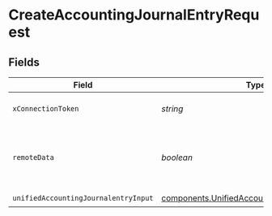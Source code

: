 # CreateAccountingJournalEntryRequest


## Fields

| Field                                                                                                          | Type                                                                                                           | Required                                                                                                       | Description                                                                                                    |
| -------------------------------------------------------------------------------------------------------------- | -------------------------------------------------------------------------------------------------------------- | -------------------------------------------------------------------------------------------------------------- | -------------------------------------------------------------------------------------------------------------- |
| `xConnectionToken`                                                                                             | *string*                                                                                                       | :heavy_check_mark:                                                                                             | The connection token                                                                                           |
| `remoteData`                                                                                                   | *boolean*                                                                                                      | :heavy_minus_sign:                                                                                             | Set to true to include data from the original Accounting software.                                             |
| `unifiedAccountingJournalentryInput`                                                                           | [components.UnifiedAccountingJournalentryInput](../../models/components/unifiedaccountingjournalentryinput.md) | :heavy_check_mark:                                                                                             | N/A                                                                                                            |
